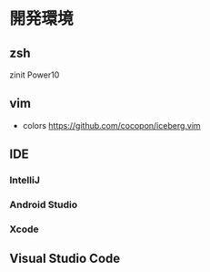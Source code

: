 # 開発環境

## zsh

zinit
Power10

## vim

- colors
https://github.com/cocopon/iceberg.vim

## IDE

### IntelliJ

### Android Studio

### Xcode


## Visual Studio Code

